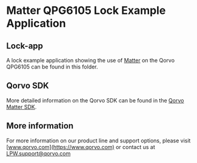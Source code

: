 ﻿# Matter QPG6105 Lock Example Application

## Lock-app

A lock example application showing the use of
[Matter](https://github.com/project-chip/connectedhomeip) on the Qorvo QPG6105
can be found in this folder.

## Qorvo SDK

More detailed information on the Qorvo SDK can be found in the
[Qorvo Matter SDK](https://github.com/Qorvo/QMatter).

## More information

For more information on our product line and support options, please visit
[www.qorvo.com](https://www.qorvo.com) or contact us at <LPW.support@qorvo.com>
